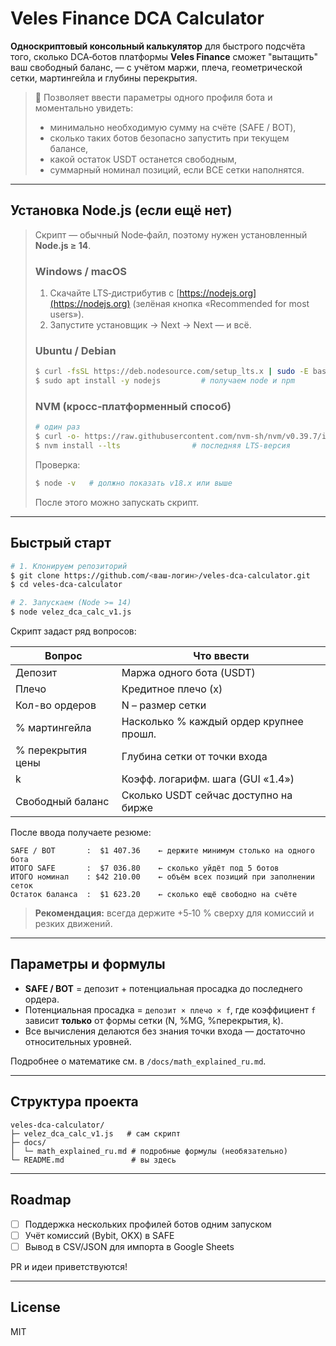 # Veles Finance DCA Calculator

**Односкриптовый консольный калькулятор** для быстрого подсчёта того, сколько DCA‑ботов платформы **Veles Finance** сможет "вытащить" ваш свободный баланс, — с учётом маржи, плеча, геометрической сетки, мартингейла и глубины перекрытия.

> 🔹 Позволяет ввести параметры одного профиля бота и моментально увидеть:
>
> * минимально необходимую сумму на счёте (SAFE / BOT),
> * сколько таких ботов безопасно запустить при текущем балансе,
> * какой остаток USDT останется свободным,
> * суммарный номинал позиций, если ВСЕ сетки наполнятся.

---

## Установка Node.js (если ещё нет)

> Скрипт — обычный Node‑файл, поэтому нужен установленный **Node.js ≥ 14**.
>
> ### Windows / macOS
>
> 1. Скачайте LTS‑дистрибутив с [https://nodejs.org](https://nodejs.org) (зелёная кнопка «Recommended for most users»).
> 2. Запустите установщик → Next → Next — и всё.
>
> ### Ubuntu / Debian
>
> ```bash
> $ curl -fsSL https://deb.nodesource.com/setup_lts.x | sudo -E bash -
> $ sudo apt install -y nodejs         # получаем node и npm
> ```
>
> ### NVM (кросс‑платформенный способ)
>
> ```bash
> # один раз
> $ curl -o- https://raw.githubusercontent.com/nvm-sh/nvm/v0.39.7/install.sh | bash
> $ nvm install --lts                # последняя LTS‑версия
> ```
>
> Проверка:
>
> ```bash
> $ node -v   # должно показать v18.x или выше
> ```
>
> После этого можно запускать скрипт.

---

## Быстрый старт

```bash
# 1. Клонируем репозиторий
$ git clone https://github.com/<ваш‑логин>/veles-dca-calculator.git
$ cd veles-dca-calculator

# 2. Запускаем (Node >= 14)
$ node velez_dca_calc_v1.js
```

Скрипт задаст ряд вопросов:

| Вопрос            | Что ввести                              |
| ----------------- | --------------------------------------- |
| Депозит           | Маржа одного бота (USDT)                |
| Плечо             | Кредитное плечо (x)                     |
| Кол-во ордеров    | N – размер сетки                        |
| % мартингейла     | Насколько % каждый ордер крупнее прошл. |
| % перекрытия цены | Глубина сетки от точки входа            |
| k                 | Коэфф. логарифм. шага (GUI «1.4»)       |
| Свободный баланс  | Сколько USDT сейчас доступно на бирже   |

После ввода получаете резюме:

```
SAFE / BOT       :  $1 407.36    ← держите минимум столько на одного бота
ИТОГО SAFE       :  $7 036.80    ← сколько уйдёт под 5 ботов
ИТОГО номинал    : $42 210.00    ← объём всех позиций при заполнении сеток
Остаток баланса  :  $1 623.20    ← сколько ещё свободно на счёте
```

> **Рекомендация:** всегда держите +5‑10 % сверху для комиссий и резких движений.

---

## Параметры и формулы

* **SAFE / BOT** = депозит + потенциальная просадка до последнего ордера.
* Потенциальная просадка = `депозит × плечо × f`, где коэффициент `f` зависит **только** от формы сетки (N, %MG, %перекрытия, k).
* Все вычисления делаются без знания точки входа — достаточно относительных уровней.

Подробнее о математике см. в `/docs/math_explained_ru.md`.

---

## Структура проекта

```
veles-dca-calculator/
├─ velez_dca_calc_v1.js   # сам скрипт
├─ docs/
│  └─ math_explained_ru.md # подробные формулы (необязательно)
└─ README.md               # вы здесь
```

---

## Roadmap

* [ ] Поддержка нескольких профилей ботов одним запуском
* [ ] Учёт комиссий (Bybit, OKX) в SAFE
* [ ] Вывод в CSV/JSON для импорта в Google Sheets

PR и идеи приветствуются!

---

## License

MIT
